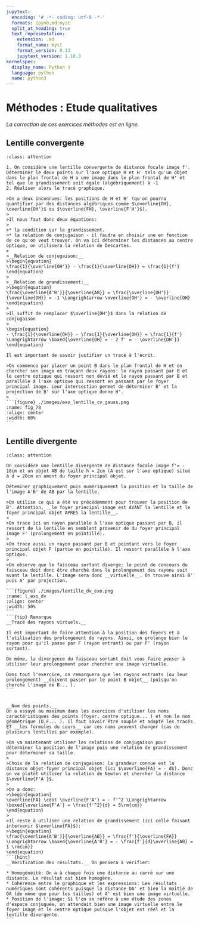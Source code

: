 ```yaml
---
jupytext:
  encoding: '# -*- coding: utf-8 -*-'
  formats: ipynb,md:myst
  split_at_heading: true
  text_representation:
    extension: .md
    format_name: myst
    format_version: 0.13
    jupytext_version: 1.10.3
kernelspec:
  display_name: Python 3
  language: python
  name: python3
---
```


# Méthodes : Etude qualitatives
_La correction de ces exercices méthodes est en ligne._
## Lentille convergente

````{admonition} Exercice 
:class: attention

1. On considère une lentille convergente de distance focale image f'. Déterminer le deux points sur l'axe optique H et H' tels qu'un objet dans le plan frontal de H a une image dans le plan frontal de H' et tel que le grandissement soit égale (algébriquement) à -1
2. Réaliser alors le tracé graphique.
````

````{topic} Méthode
>On a deux inconnues: les positions de H et H' (qu'on pourra quantifier par des distances algébriques comme $\overline{OH}, \overline{OH'}$ ou $\overline{FH}, \overline{F'H'}$).
>
>Il nous faut donc deux équations:
>
>* la condition sur le grandissement.
>* la relation de conjugaison - il faudra en choisir une en fonction de ce qu'on veut trouver. On va ici déterminer les distances au centre optique, on utilisera la relation de Descartes.
>
>__Relation de conjugaison:__
>\begin{equation}
\frac{1}{\overline{OH'}} - \frac{1}{\overline{OH}} = \frac{1}{f'}
\end{equation}
>
>__Relation de grandissement:__
>\begin{equation}
\frac{\overline{A'B'}}{\overline{AB}} = \frac{\overline{OH'}}{\overline{OH}} = -1 \Longrightarrow \overline{OH'} = - \overline{OH}
\end{equation}
>
>Il suffit de remplacer $\overline{OH'}$ dans la relation de conjugaison
>
\begin{equation}
- \frac{1}{\overline{OH}} - \frac{1}{\overline{OH}} = \frac{1}{f'} \Longrightarrow \boxed{\overline{OH} = - 2 f' = - \overline{OH'}}
\end{equation}
````

```{margin} Remarque
Il est important de savoir justifier un tracé à l'écrit.
```
````{topic} Tracé graphique
>On commence par placer un point B dans le plan frontal de H et on chercher son image en traçant deux rayons: le rayon passant par B et le centre optique qui ressort non dévié et le rayon passant par B et parallèle à l'axe optique qui ressort en passant par le foyer principal image. Leur intersection permet de déterminer B' et la projection de B' sur l'axe optique donne H'.
>
```{figure} ./images/exo_lentille_cv_gauss.png
:name: fig_78
:align: center
:width: 60%
```
````


## Lentille divergente

````{admonition} Exercice 
:class: attention

On considère une lentille divergente de distance focale image f'= - 10cm et un objet AB de taille h = 2cm (A est sur l'axe optique) situé à d = 20cm en amont du foyer principal objet.

Déteminer graphiquement puis numériquement la position et la taille de l'image A'B' de AB par la lentille.
````

````{topic} Correction - Graphique
>On utilise ce qui a été vu précédemment pour trouver la position de B'. Attention, __le foyer principal image est AVANT la lentille et le foyer principal objet APRES la lentille__.
>
>On trace ici un rayon parallèle à l'axe optique passant par B, il ressort de la lentille en semblant provenir de du foyer principal image F' (prolongement en pointillé).
>
>On trace aussi un rayon passant par B et pointant vers le foyer principal objet F (partie en pointillé). Il ressort parallèle à l'axe optique.
>
>On observe que le faisceau sortant diverge: le point de concours du faisceau doit donc être cherché dans le prolongement des rayons soit avant la lentille. L'image sera donc __virtuelle__. On trouve ainsi B' puis A' par projection.

```{figure} ./images/lentille_dv_exo.png
:name: l_exo_dv
:align: center
:width: 50%
```
```{tip} Remarque
__Tracé des rayons virtuels.__

Il est important de faire attention à la position des foyers et à l'utilisation des prolongement de rayons. Ainsi, on prolonge bien le rayon pour qu'il passe par F (rayon entrant) ou par F' (rayon sortant).

De même, la divergence du faisceau sortant doit vous faire penser à utiliser leur prolongement pour chercher une image virtuelle.

Dans tout l'exercice, on remarquera que les rayons entrants (ou leur prolongement) __doivent passer par le point B objet__ (puisqu'on cherche l'image de B... ).
```
````

```{margin} Remarque

__Nom des points.__  
On a essayé au maximum dans les exercices d'utiliser les noms caractéristiques des points (foyer, centre optique... ) et non le nom géométrique (O,F... ). Il faut savoir être souple et adapté les tracés ET __les formules du cours__ car ces noms peuvent changer (cas de plusieurs lentilles par exemple).
```
````{topic} Correction - Analytique
>On va maintenant utiliser les relations de conjugaison pour déterminer la position de l'image puis une relation de grandissement pour déterminer sa taille.
>
>Choix de la relation de conjugaison: la grandeur connue est la distance objet-foyer principal objet (ici $\overline{FA} = - d$). Donc on va plutôt utiliser la relation de Newton et chercher la distance $\overline{F'A'}$.
>
>On a donc:
>\begin{equation}
\overline{FA} \cdot \overline{F'A'} = - f'^2 \Longrightarrow \boxed{\overline{F'A'} = \frac{f'^2}{d} = 5\rm{cm}}
\end{equation}
>
>Il reste à utiliser une relation de grandissement (ici celle faisant intervenir $\overline{FA}$):
>\begin{equation}
\frac{\overline{A'B'}}{\overline{AB}} = \frac{f'}{\overline{FA}} \Longrightarrow \boxed{\overline{A'B'} = - \frac{f'}{d}\overline{AB} = 1 \rm{cm}}
\end{equation}
```{hint}
__Vérification des résultats.__ On pensera à vérifier:

* Homogénéité: On a à chaque fois une distance au carré sur une distance. Le résultat est bien homogène.
* Cohérence entre le graphique et les expressions: Les résultats numériques sont cohérents puisque la distance OA' et bien la moitié de OA (de même que pour les tailles) et A' est bien une image virtuelle.
* Position de l'image: Si l'on se réfère à une étude des zones d'espace conjuguée, on attendait bien une image virtuelle entre le foyer image et le centre optique puisque l'objet est réel et la lentille divergente.
```
````

